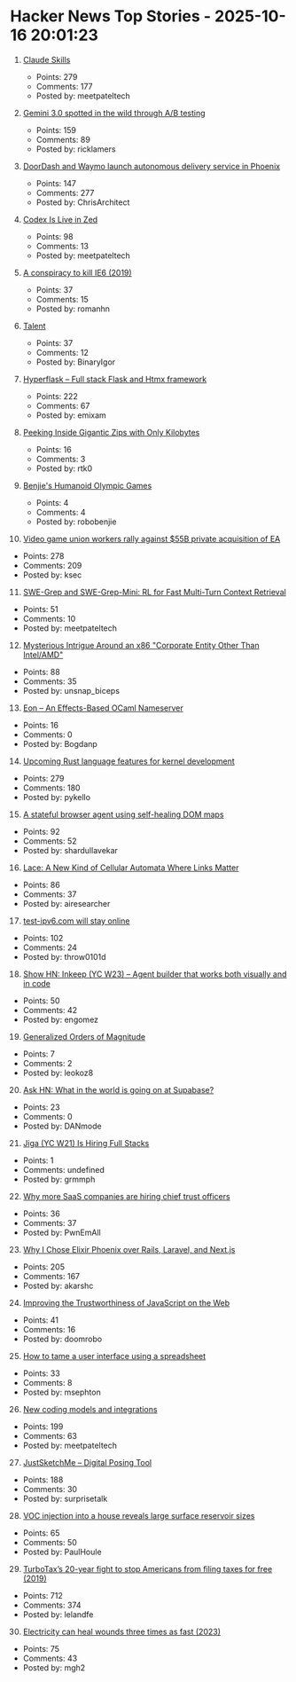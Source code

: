 # Hacker News Top Stories - 2025-10-16 20:01:23

1. [Claude Skills](https://www.anthropic.com/news/skills)
   - Points: 279
   - Comments: 177
   - Posted by: meetpateltech

2. [Gemini 3.0 spotted in the wild through A/B testing](https://ricklamers.io/posts/gemini-3-spotted-in-the-wild/)
   - Points: 159
   - Comments: 89
   - Posted by: ricklamers

3. [DoorDash and Waymo launch autonomous delivery service in Phoenix](https://about.doordash.com/en-us/news/waymo)
   - Points: 147
   - Comments: 277
   - Posted by: ChrisArchitect

4. [Codex Is Live in Zed](https://zed.dev/blog/codex-is-live-in-zed)
   - Points: 98
   - Comments: 13
   - Posted by: meetpateltech

5. [A conspiracy to kill IE6 (2019)](https://blog.chriszacharias.com/a-conspiracy-to-kill-ie6)
   - Points: 37
   - Comments: 15
   - Posted by: romanhn

6. [Talent](https://www.felixstocker.com/blog/talent)
   - Points: 37
   - Comments: 12
   - Posted by: BinaryIgor

7. [Hyperflask – Full stack Flask and Htmx framework](https://hyperflask.dev/)
   - Points: 222
   - Comments: 67
   - Posted by: emixam

8. [Peeking Inside Gigantic Zips with Only Kilobytes](https://ritiksahni.com/blog/peeking-inside-gigantic-zips-with-only-kilobytes/)
   - Points: 16
   - Comments: 3
   - Posted by: rtk0

9. [Benjie's Humanoid Olympic Games](https://generalrobots.substack.com/p/benjies-humanoid-olympic-games)
   - Points: 4
   - Comments: 4
   - Posted by: robobenjie

10. [Video game union workers rally against $55B private acquisition of EA](https://www.eurogamer.net/ea-union-workers-rally-against-55bn-saudi-backed-private-acquisition-with-formal-petition-to-regulators)
   - Points: 278
   - Comments: 209
   - Posted by: ksec

11. [SWE-Grep and SWE-Grep-Mini: RL for Fast Multi-Turn Context Retrieval](https://cognition.ai/blog/swe-grep)
   - Points: 51
   - Comments: 10
   - Posted by: meetpateltech

12. [Mysterious Intrigue Around an x86 "Corporate Entity Other Than Intel/AMD"](https://www.phoronix.com/news/x86-Opcodes-Not-AMD-Or-Intel)
   - Points: 88
   - Comments: 35
   - Posted by: unsnap_biceps

13. [Eon – An Effects-Based OCaml Nameserver](https://ryan.freumh.org/eon.html)
   - Points: 16
   - Comments: 0
   - Posted by: Bogdanp

14. [Upcoming Rust language features for kernel development](https://lwn.net/Articles/1039073/)
   - Points: 279
   - Comments: 180
   - Posted by: pykello

15. [A stateful browser agent using self-healing DOM maps](https://100x.bot/a/a-stateful-browser-agent-using-self-healing-dom-maps)
   - Points: 92
   - Comments: 52
   - Posted by: shardullavekar

16. [Lace: A New Kind of Cellular Automata Where Links Matter](https://www.novaspivack.com/science/introducing-lace-a-new-kind-of-cellular-automata)
   - Points: 86
   - Comments: 37
   - Posted by: airesearcher

17. [test-ipv6.com will stay online](https://status.test-ipv6.com)
   - Points: 102
   - Comments: 24
   - Posted by: throw0101d

18. [Show HN: Inkeep (YC W23) – Agent builder that works both visually and in code](https://github.com/inkeep/agents)
   - Points: 50
   - Comments: 42
   - Posted by: engomez

19. [Generalized Orders of Magnitude](https://arxiv.org/abs/2510.03426)
   - Points: 7
   - Comments: 2
   - Posted by: leokoz8

20. [Ask HN: What in the world is going on at Supabase?](undefined)
   - Points: 23
   - Comments: 0
   - Posted by: DANmode

21. [Jiga (YC W21) Is Hiring Full Stacks](https://www.workatastartup.com/jobs/44310)
   - Points: 1
   - Comments: undefined
   - Posted by: grmmph

22. [Why more SaaS companies are hiring chief trust officers](https://www.itbrew.com/stories/2025/10/14/why-more-saas-companies-are-hiring-chief-trust-officers)
   - Points: 36
   - Comments: 37
   - Posted by: PwnEmAll

23. [Why I Chose Elixir Phoenix over Rails, Laravel, and Next.js](https://akarshc.com/post/phoenix-for-my-project.html)
   - Points: 205
   - Comments: 167
   - Posted by: akarshc

24. [Improving the Trustworthiness of JavaScript on the Web](https://blog.cloudflare.com/improving-the-trustworthiness-of-javascript-on-the-web/)
   - Points: 41
   - Comments: 16
   - Posted by: doomrobo

25. [How to tame a user interface using a spreadsheet](https://blog.gingerbeardman.com/2025/10/11/how-to-tame-a-user-interface-using-a-spreadsheet/)
   - Points: 33
   - Comments: 8
   - Posted by: msephton

26. [New coding models and integrations](https://ollama.com/blog/coding-models)
   - Points: 199
   - Comments: 63
   - Posted by: meetpateltech

27. [JustSketchMe – Digital Posing Tool](https://justsketch.me)
   - Points: 188
   - Comments: 30
   - Posted by: surprisetalk

28. [VOC injection into a house reveals large surface reservoir sizes](https://www.pnas.org/doi/10.1073/pnas.2503399122)
   - Points: 65
   - Comments: 50
   - Posted by: PaulHoule

29. [TurboTax’s 20-year fight to stop Americans from filing taxes for free (2019)](https://www.propublica.org/article/inside-turbotax-20-year-fight-to-stop-americans-from-filing-their-taxes-for-free)
   - Points: 712
   - Comments: 374
   - Posted by: lelandfe

30. [Electricity can heal wounds three times as fast (2023)](https://www.chalmers.se/en/current/news/mc2-how-electricity-can-heal-wounds-three-times-as-fast/)
   - Points: 75
   - Comments: 43
   - Posted by: mgh2

